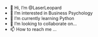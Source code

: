- 👋 Hi, I’m @LaserLeopard
- 👀 I’m interested in Business Psychology
- 🌱 I’m currently learning Python
- 💞️ I’m looking to collaborate on...
- 📫 How to reach me ...

<!---
LaserLeopard/LaserLeopard is a ✨ special ✨ repository because its `README.md` (this file) appears on your GitHub profile.
You can click the Preview link to take a look at your changes.
--->
